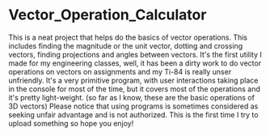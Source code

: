 # Vector_Operation_Calculator
This is a neat project that helps do the basics of vector operations. This includes finding the magnitude or the unit vector, dotting and crossing vectors, finding projections and angles between vectors.
It's the first utility I made for my engineering classes, well, it has been a dirty work to do vector operations on vectors on assignments and my Ti-84 is really unser unfriendly. It's a very primitive program, with user interactions taking place in the console for most of the time, but it covers most of the operations and it's pretty light-weight. (so far as I know, these are the basic operations of 3D vectors) Please notice that using programs is sometimes considered as seeking unfair advantage and is not authorized.
This is the first time I try to upload something so hope you enjoy!
